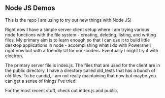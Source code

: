 ## Node JS Demos

This is the repo I am using to try out new things with Node JS!

Right now I have a simple server-client setup where I am trying various node functions with the file system - creating, deleting, listing, and writing files. My primary aim is to learn enough so that I can use it to build little desktop applications in node - accomplishing what I do with Powershell right now but with a friendly UI for non-coders. Eventually I might try it with electron.

The primary server file is index.js. The files that are used for the client are in the public directory. I have a directory called old_tests that has a bunch of old files. To be candid, I am not really maintaining that now but maybe you can get a sense of things I've tried. 

For the most recent stuff, check out index.js and public.

